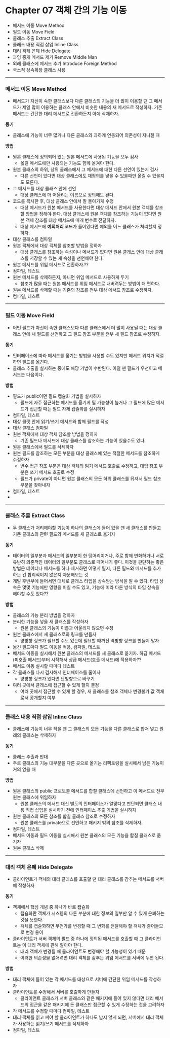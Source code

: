 # Chapter 07 객체 간의 기능 이동
- 메서드 이동 Move Method
- 필드 이동 Move Field
- 클래스 추출 Extract Class
- 클래스 내용 직접 삽입 Inline Class
- 대리 객체 은폐 Hide Delegate
- 과잉 중개 메서드 제거 Remove Middle Man
- 외래 클래스에 메서드 추가 Introduce Foreign Method
- 국소적 상속확장 클래스 사용 

---
### 메서드 이동 Move Method
- 메서드가 자신이 속한 클래스보다 다른 클래스의 기능을 더 많이 이용할 땐 그 메서드가 제일 많이 이용하는 클래스 안에서 비슷한 내용의 새 메서드르 작성하자. 기존 메서드는 간단한 대리 메서드로 전환하든지 아예 삭제하자.

**동기**
- 클래스에 기능이 너무 많거나 다른 클래스와 과하게 연동되어 의존성이 지나칠 때

**방법**
- 원본 클래스에 정의되어 있는 원본 메서드에 사용된 기능을 모두 검사 
  - 옮길 메서드에만 사용되는 기능도 함께 옮겨야 한다. 
- 원본 클래스의 하위, 상위 클래스에서 그 메서드에 대한 다른 선언이 있는지 검사  
  - 다른 선언이 있다면 대상 클래스에도 재정의를 넣을 수 있을때만 옮길 수 있을지도 모른다.
- 그 메서드를 대상 클래스 안에 선언  
  - 대상 클래스에 더 어울리는 이름으로 정의해도 된다.
- 코드를 복사한 후, 대상 클래스 안에서 잘 돌아가게 수정  
  - 대상 메서드가 원본 메서드를 사용한다면 대상 메서드 안에서 원본 객체를 참조할 방법을 정해야 한다.  대상 클래스에 원본 객체를 참조하는 기능이 없다면 원본 객체 참조를 대상 메서드에 매개 변수로 전달하자.  
  - 대상 메서드에 **예외처리 코드**가 들어있다면 예외를 어느 클래스가 처리할지 정하자.
- 대상 클래스를 컴파일  
- 원본 객체에서 대상 객체를 참조할 방법을 정하자 
  - 대상 클래스를 참조하는 속성이나 메서드가 없다면 원본 클래스 안에 대상 클래스를 저장할 수 있는 새 속성을 선언해야 한다.  
- 원본 메서드를 위임 메서드로 전환하자.??
- 컴파일, 테스트
- 원본 메서드를 삭제하든지, 아니면 위임 메서드로 사용하게 두기
  - 참조가 많을 때는 원본 메서드를 위임 메서드로 내버려두는 방법이 더 편하다.
- 원본 메서드를 삭제할 때는 기존의 참조를 전부 대상 메서드 참조로 수정하자.
- 컴파일, 테스트  

---
### 필드 이동 Move Field  
- 어떤 필드가 자신이 속한 클래스보다 다른 클래스에서 더 많이 사용될 때는 대상 클래스 안에 새 필드를 선언하고 그 필드 참조 부분을 전부 새 필드 참조로 수정하자.

**동기**
- 인터페이스에 따라 메서드를 옮기는 방법을 사용할 수도 있지만 메서드 위치가 적절하면 필드를 옮긴다.
- 클래스 추출을 실시하는 중에도 해당 기법이 수반된다. 이럴 땐 필드가 우선이고 메서드는 다음이다.  

**방법**
- 필드가 public이면 필드 캡슐화 기법을 실시하자
  - 필드에 자주 접근하는 메서드를 옮기게 될 가능성이 높거나 그 필드에 많은 메서드가 접근할 때는 필드 자체 캡슐화를 실시하자  
- 컴파일, 테스트  
- 대상 클랫 안에 읽기/쓰기 메서드와 함께 필드를 작성  
- 대상 클래스 컴파일 
- 원본 객체에서 대상 객체 참조할 방법을 정하자  
  - 기존 필드나 메서드에 대상 클래스를 참조하는 기능이 있을수도 있다. 
- 원본 클래스에서 필드를 삭제하자
- 원본 필드를 참조하는 모든 부분을 대상 클래스에 있는 적절한 메서드를 참조하게 수정하자  
  - 변수 접근 참조 부분은 대상 객체의 읽기 메서드 호출로 수정하고, 대입 참조 부분은 쓰기 메서드 호출로 수정  
  - 필드가 private이 아니면 원본 클래스의 모든 하위 클래스를 뒤져서 필드 참조 부분을 찾아내자
- 컴파일, 테스트
- 
---
### 클래스 추출 Extract Class
- 두 클래스가 처리해야할 기능이 하나의 클래스에 들어 있을 땐 새 클래스를 만들고 기존 클래스의 관련 필드와 메서드를 새 클래스로 옮기자  

**동기**
- 데이터의 일부분과 메서드의 일부분이 한 덩어리이거나, 주로 함께 변화하거나 서로 유난히 의존적인 데이터의 일부분도 클래스로 떼어내기 좋다. 이것을 판단하는 좋은 방법은 데이터나 메서드를 하나 제거하면 어떻게 될지, 다른 필드와 메서드를 추가하는 건 합리적이지 않은지 자문해보는 것  
- 개발 후반부에 들어서면 대체로 클래스 타입을 상속받는 방식을 알 수 있다. 타입 상속은 몇몇 기능에만 영향을 미칠 수도 있고, 기능에 띠라 다른 방식의 타입 상속을 해야할 수도 있다??  

**방법**
- 클래스의 기능 분리 방법을 정하자  
- 분리한 기능을 넣을 새 클래스를 작성하자  
  - 원본 클래스의 기능이 이름과 어울리지 않으면 수정  
- 원본 클래스에서 새 클래스로의 링크를 만들자  
  - 양방향 링크가 필요할 수도 있는데 필요할 때까진 역방향 링크를 만들지 말자  
- 옮긴 필드마다 필드 이동을 적용, 컴파일, 테스트  
- 메서드 이동을 실시해서 원본 클래스의 메서드를 새 클래스로 옮기자. 하급 메서드(피호출 메서드)부터 시작해서 상급 메서드(호출 메서드)에 적용하자??  
- 메서드 이동 실시할 때마다 테스트
- 각 클래스를 다시 검사해서 인터페이스를 줄이자  
  - 양방향 링크가 있다면 단방향으로 바꾸기  
- 여러 곳에서 클래스에 접근할 수 있게 할지 결정
  - 여러 곳에서 접근할 수 있게 할 경우, 새 클래스를 참조 객체나 변경불가 값 객체로서 공개할지 여부  

---
### 클래스 내용 직접 삽입 Inline Class
- 클래스에 기능이 너무 적을 땐 그 클래스의 모든 기능을 다른 클래스로 합쳐 넣고 원래의 클래스는 삭제하자  

**동기**
- 클래스 추출과 반대  
- 주로 클래스의 기능 대부분을 다른 곳으로 옮기는 리팩토링을 실시해서 남은 기능이 거의 없을 때  

**방법**
- 원본 클래스의 public 프로토콜 메서드를 합칠 클래스에 선언하고 이 메서드르 전부 원본 클래스에 위임하자
  - 원본 클래스의 메서드 대신 별도의 인터페이스가 알맞다고 판단되면 클래스 내용 직접 삽입을 실시하기 전에 인터페이스 추출 기법을 실시하자  
- 원본 클래스의 모든 참조를 합칠 클래스 참조로 수정하자  
  - 원본 클래스를 private으로 선언하고 패키지 밖의 참조를 삭제하자. 
- 컴파일, 테스트  
- 메서드 이동과 필드 이동을 실시해서 원본 클래스의 모든 기능을 합칠 클래스로 옮기자  
- 원본 클래스 삭제  

---
### 대리 객체 은폐 Hide Delegate
- 클라이언트가 객체의 대리 클래스를 호출할 땐 대리 클래스를 감추는 메서드를 서버에 작성하자 

**동기**
- 객체에서 핵심 개념 중 하나가 바로 캡슐화  
  - 캡슐화란 객체가 시스템의 다른 부분에 대한 정보의 일부만 알 수 있게 은폐하는 것을 뜻한다.
  - 객체를 캡슐화하면 무언가를 변경할 때 그 변화를 전달해야 할 객체가 줄어들므로 변경 용이
- 클라이언트가 서버 객체의 필드 중 하나에 정의된 메서드를 호출할 때 그 클라이언트는 이 대리 객체에 관해 알아야 한다.
  - 대리 객체가 변경될 때 클라이언트도 변경해야 할 가능성이 있기 때문
  - 이러한 의존성을 없애려면 대리 객체를 감추는 위임 메서드를 서버에 두면 된다.

**방법**
- 대리 객체에 들어 있는 각 메서드를 대상으로 서버에 간단한 위임 메서드를 작성하자 
- 클라이언트를 수정해서 서버를 호출하게 만들자
  - 클라이언트 클래스가 서버 클래스와 같은 패키지에 들어 있지 않다면 대리 메서드의 접근을 같은 패키지에 든 클래스만 접근할 수 있게 수정하는 것을 고려하자  
- 각 메서드를 수정할 때마다 컴파일, 테스트 
- 대리 객체를 읽고 써야 할 클라이언트가 하나도 남지 않게 되면, 서버에서 대리 객체가 사용하는 읽기/쓰기 메서드를 삭제하자  
- 컴파일, 테스트  

















